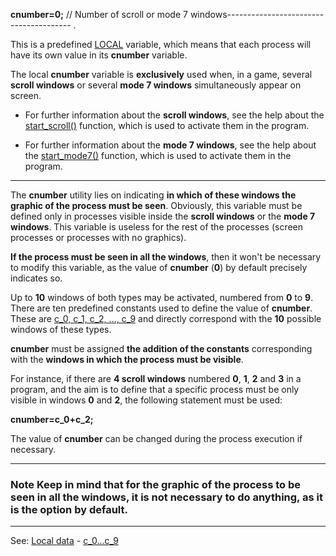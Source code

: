 **cnumber=0;** // Number of scroll or mode 7 windows---------------------------------------
.

This is a predefined [LOCAL](declaration_of_local_datadot.md) variable, which means that each process will have its own value in its **cnumber** variable.

The local **cnumber** variable is **exclusively** used when, in a game, several **scroll windows** or several **mode 7 windows** simultaneously appear on screen.

- For further information about the **scroll windows**, see the help about the [start_scroll()](start_scroll().md) function, which is used to activate them in the program.

- For further information about the **mode 7 windows**, see the help about the [start_mode7()](start_mode7().md) function, which is used to activate them in the program.

---------------------------------------


The **cnumber** utility lies on indicating **in which of these windows the graphic of the process must be seen**. Obviously, this variable must be defined only in processes visible inside the **scroll windows** or the **mode 7 windows**. This variable is useless for the rest of the processes (screen processes or processes with no graphics).

**If the process must be seen in all the windows**, then it won't be necessary to modify this variable, as the value of **cnumber** (**0**) by default precisely indicates so.

Up to **10** windows of both types may be activated, numbered from **0** to **9**. There are ten predefined constants used to define the value of **cnumber**. These are [c_0, c_1, c_2, ..., c_9](numbers_of_window.md) and directly correspond with the **10** possible windows of these types.

**cnumber** must be assigned **the addition of the constants** corresponding with the **windows in which the process must be visible**.

For instance, if there are **4 scroll windows** numbered **0**, **1**, **2** and **3** in a program, and the aim is to define that a specific process must be only visible in windows **0** and **2**, the following statement must be used:

  **cnumber=c_0+c_2;**

The value of **cnumber** can be changed during the process execution if necessary.

---------------------------------------


### Note Keep in mind that for the graphic of the process to be seen in all the windows, it is not necessary to do anything, as it is the option by default.

---------------------------------------
See: [Local data](predefined_local_data.md) - [c_0...c_9](numbers_of_window.md)

